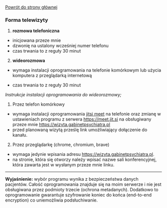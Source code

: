 <a href="https://gabinetpsychiatra.pl"> Powrót do strony głównej </a>

### Forma telewizyty

1. __rozmowa telefoniczna__

- inicjowana przeze mnie
- dzwonię na ustalony wcześniej numer telefonu
- czas trwania to z reguły 30 minut

2. __wideorozmowa__

- wymaga instalacji oprogramowania na telefonie komórkowym lub użycia komputera z przeglądarką internetową

- czas trwania to z reguły 30 minut

_Instrukcje instalacji oprogramowania do wideorozmowy;_

1. Przez telefon komórkowy
- wymaga instalacji oprogramowania [jitsi meet](https://play.google.com/store/apps/details?id=org.jitsi.meet) na telefonie  oraz zmianę w ustawieniach programu z serwera https://meet.jit.si na obsługiwany przeze mnie https://wizyta.gabinetpsychiatra.pl
- przed planowaną wizytą prześlę link umożliwiający dołączenie do kanału.

2. Przez przeglądarkę (chrome, chromium, brave)
- wymaga jedynie wpisania adresu https://wizyta.gabinetpsychiatra.pl.
- na stronie, która się otworzy należy wpisać nazwe sali konferencyjnej, która zawarta jest w wysłanym przeze mnie linku.

<hr>

__Wyjaśnienie:__
wybór programu wynika z bezpieczeństwa danych pacjentów. Całość oprogramowania znajduje się na moim serwerze i nie jest obsługiwana przez podmioty trzecie (ochrona metadanych). Dodatkowo to oprogramowanie gwarantuje szyfrowanie koniec do końca (end-to-end encryption) co uniemożliwia podsłuchiwanie.
